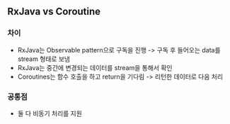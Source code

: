

## RxJava vs Coroutine

### 차이
- RxJava는 Observable pattern으로 구독을 진행 -> 구독 후 들어오는 data를 stream 형태로 보냄
- RxJava는 중간에 변경되는 데이터를 stream을 통해서 확인 
- Coroutines는 함수 호출을 하고 return을 기다림 -> 리턴한 데이터로 다음 처리

### 공통점
- 둘 다 비동기 처리를 지원
